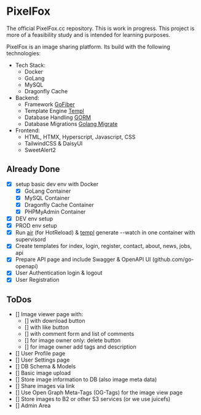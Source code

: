 # PixelFox

The official PixelFox.cc repository. This is work in progress.
This project is more of a feasibility study and is intended for learning purposes.

PixelFox is an image sharing platform. Its build with the following technologies:

* Tech Stack:
  * Docker
  * GoLang
  * MySQL
  * Dragonfly Cache
* Backend:
  * Framework [GoFiber](https://github.com/gofiber/fiber)
  * Template Engine [Templ](https://github.com/a-h/templ)
  * Database Handling [GORM](https://github.com/go-gorm/gorm)
  * Database Migrations [Golang Migrate](https://github.com/golang-migrate/migrate)
* Frontend:
  * HTML, HTMX, Hyperscript, Javascript, CSS
  * TailwindCSS & DaisyUI
  * SweetAlert2

## Already Done

* [X] setup basic dev env with Docker
  * [X] GoLang Container
  * [X] MySQL Container
  * [X] Dragonfly Cache Container
  * [X] PHPMyAdmin Container
* [X] DEV env setup
* [X] PROD env setup
* [X] Run [air](https://github.com/air-verse/air) (for HotReload) & [templ](https://github.com/a-h/templ) generate --watch in one container with supervisord
* [X] Create templates for index, login, register, contact, about, news, jobs, api
* [X] Prepare API page and include Swagger & OpenAPI UI (github.com/go-openapi)
* [X] User Authentication login & logout
* [X] User Registration

## ToDos

* [] Image viewer page with:
  * [] with download button
  * [] with like button
  * [] with comment form and list of comments
  * [] for image owner only: delete button
  * [] for image owner add tags and description
* [] User Profile page
* [] User Settings page
* [] DB Schema & Models
* [] Basic image upload
* [] Store image information to DB (also image meta data)
* [] Share images via link
* [] Use Open Graph Meta-Tags (OG-Tags) for the image view page
* [] Store images to B2 or other S3 services (or we use juicefs)
* [] Admin Area
